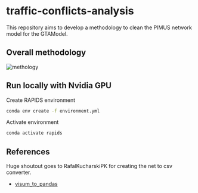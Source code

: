 # traffic-conflicts-analysis

This repository aims to develop a methodology to clean the PIMUS network model for the GTAModel.

## Overall methodology

![methology](imgs/methodology.jpg)

## Run locally with Nvidia GPU

Create RAPIDS environment
```bash
conda env create -f environment.yml
```
Activate environment
```bash
conda activate rapids
```


## References

Huge shoutout goes to RafalKucharskiPK for creating the net to csv converter.

 - [visum_to_pandas](https://github.com/RafalKucharskiPK/visum_to_pandas.git)
